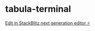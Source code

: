 # tabula-terminal

[Edit in StackBlitz next generation editor ⚡️](https://stackblitz.com/~/github.com/tabula-text/tabula-terminal)